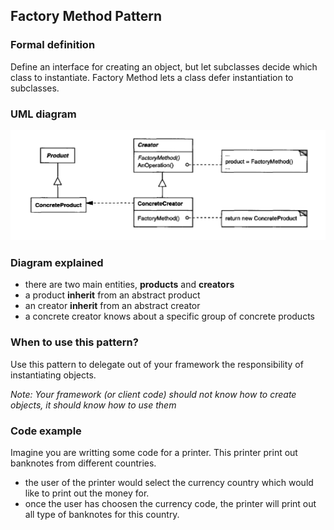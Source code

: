 ## Factory Method Pattern

### Formal definition
 
Define an interface for creating an object, but let subclasses decide which class to instantiate. Factory Method lets a class defer instantiation to subclasses.


### UML diagram

![Source book: Design Patterns, Elements of Reusable Object-Oriented Software](https://github.com/osotorrio/designpatterns/blob/master/GangOfFour.Patterns/Creational/FactoryMethod/img/uml_diagram.png)


### Diagram explained
- there are two main entities, **products** and **creators**
- a product **inherit** from an abstract product
- an creator **inherit** from an abstract creator
- a concrete creator knows about a specific group of concrete products


### When to use this pattern?

Use this pattern to delegate out of your framework the responsibility of instantiating objects.

*Note: Your framework (or client code) should not know how to create objects, it should know how to use them*


### Code example

Imagine you are writting some code for a printer. This printer print out banknotes from different countries.

- the user of the printer would select the currency country which would like to print out the money for.
- once the user has choosen the currency code, the printer will print out all type of banknotes for this country.
